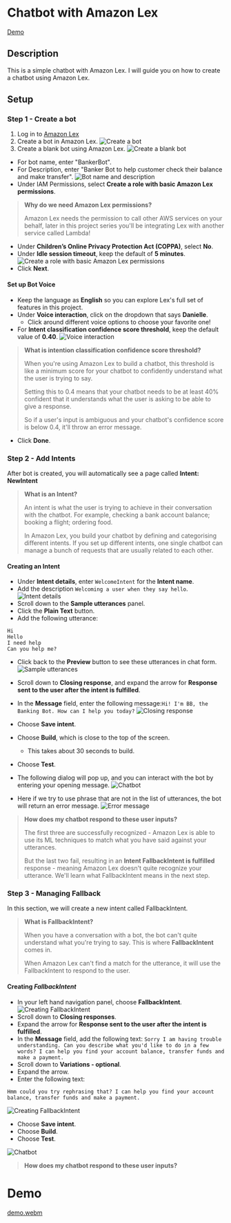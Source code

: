 # Chatbot with Amazon Lex

[Demo](https://github.com/arwinder-jaspal/chatbot-with-amazon-lex?tab=readme-ov-file#demo)

## Description

This is a simple chatbot with Amazon Lex. I will guide you on how to create a chatbot using Amazon Lex.

## Setup

### Step 1 - Create a bot

1. Log in to [Amazon Lex](https://console.aws.amazon.com/lex/home) 
2. Create a bot in Amazon Lex.
![Create a bot](./docs/images/1.%20Create%20a%20bot.png "Create a bot")
3. Create a blank bot using Amazon Lex.
![Create a blank bot](./docs/images/2.%20Create%20a%20blank%20bot.png "Create a blank bot")
- For bot name, enter "BankerBot".
- For Description, enter "Banker Bot to help customer check their balance and make transfer".
![Bot name and description](./docs/images/3.%20Add%20bot%20name%20and%20description.png "Bot name and description")
- Under IAM Permissions, select **Create a role with basic Amazon Lex permissions**.

> **Why do we need Amazon Lex permissions?**
>
> Amazon Lex needs the permission to call other AWS services on your behalf, later in this project series you'll be integrating Lex with another service called Lambda!

- Under **Children’s Online Privacy Protection Act (COPPA)**, select **No**.
- Under **Idle session timeout**, keep the default of **5 minutes**.
![Create a role with basic Amazon Lex permissions](./docs/images/4.%20IAM%20Permissions.png "Create a role with basic Amazon Lex permissions")
- Click **Next**.

#### Set up Bot Voice
- Keep the language as **English** so you can explore Lex's full set of features in this project.
- Under **Voice interaction**, click on the dropdown that says **Danielle**.
    - Click around different voice options to choose your favorite one!
- For **Intent classification confidence score threshold**, keep the default value of **0.40**.
![Voice interaction](./docs/images/5.%20Bot%20voice%20setup.png "Voice interaction")

> **What is intention classification confidence score threshold?**
>
>When you're using Amazon Lex to build a chatbot, this threshold is like a minimum score for your chatbot to confidently understand what the user is trying to say.
>
>Setting this to 0.4 means that your chatbot needs to be at least 40% confident that it understands what the user is asking to be able to give a response.
>
>So if a user's input is ambiguous and your chatbot's confidence score is below 0.4, it'll throw an error message.

- Click **Done**.

### Step 2 - Add Intents

After bot is created, you will automatically see a page called **Intent: NewIntent**

> **What is an Intent?**
>
> An intent is what the user is trying to achieve in their conversation with the chatbot. For example, checking a bank account balance; booking a flight; ordering food.
>
>In Amazon Lex, you build your chatbot by defining and categorising different intents. If you set up different intents, one single chatbot can manage a bunch of requests that are usually related to each other.

#### Creating an Intent

- Under **Intent details**, enter `WelcomeIntent` for the **Intent name**.
- Add the description `Welcoming a user when they say hello`.
![Intent details](./docs/images/6.%20Create%20First%20Intent.png "Intent details")
- Scroll down to the **Sample utterances** panel.
- Click the **Plain Text** button.
- Add the following utterance: 
```
Hi
Hello
I need help 
Can you help me?
```
-  Click back to the **Preview** button to see these utterances in chat form.
![Sample utterances](./docs/images/7.%20Sample%20utterance.png "Sample utterances")
- Scroll down to **Closing response**, and expand the arrow for **Response sent to the user after the intent is fulfilled**.
- In the **Message** field, enter the following message:`Hi! I'm BB, the Banking Bot. How can I help you today?`
![Closing response](./docs/images/8%20-%20Closing%20Response.png "Closing response")

- Choose **Save intent**.
- Choose **Build**, which is close to the top of the screen.
    - This takes about 30 seconds to build.
- Choose **Test**.
- The following dialog will pop up, and you can interact with the bot by entering your opening message.
![Chatbot](./docs/images/9.%20test%20.png "Chatbot")
- Here if we try to use phrase that are not in the list of utterances, the bot will return an error message.
![Error message](./docs/images/10.%20Test%20error%20message.png "Error message")

> **How does my chatbot respond to these user inputs?**
> 
> The first three are successfully recognized - Amazon Lex is able to use its ML techniques to match what you have said against your utterances.
>
> But the last two fail, resulting in an **Intent FallbackIntent is fulfilled** response - meaning Amazon Lex doesn't quite recognize your utterance. We'll learn what FallbackIntent means in the next step.

### Step 3 - Managing Fallback

In this section, we will create a new intent called FallbackIntent.

> **What is FallbackIntent?**
>
> When you have a conversation with a bot, the bot can't quite understand what you're trying to say. This is where **FallbackIntent** comes in.
>
> When Amazon Lex can't find a match for the utterance, it will use the FallbackIntent to respond to the user.

#### Creating *FallbackIntent*

- In your left hand navigation panel, choose **FallbackIntent**.
![Creating FallbackIntent](./docs/images/11.%20ChooseFallbackIntent.png "Creating FallbackIntent")
- Scroll down to **Closing responses**.
- Expand the arrow for **Response sent to the user after the intent is fulfilled**.
- In the **Message** field, add the following text:‍
`
Sorry I am having trouble understanding. Can you describe what you'd like to do in a few words? I can help you find your account balance, transfer funds and make a payment.
`
- Scroll down to **Variations - optional**.
- Expand the arrow.
- Enter the following text:
```
Hmm could you try rephrasing that? I can help you find your account balance, transfer funds and make a payment.
```
![Creating FallbackIntent](./docs/images/12.Fallbackresponse.png "Creating FallbackIntent")

- Choose **Save intent**.
- Choose **Build**.
- Choose **Test**.

![Chatbot](./docs/images/13.FallbackTest.png "Chatbot")

> **How does my chatbot respond to these user inputs?**

# Demo
[demo.webm](https://github.com/user-attachments/assets/e317c3a0-41cb-4422-b24e-d8fbf1186c7e)
